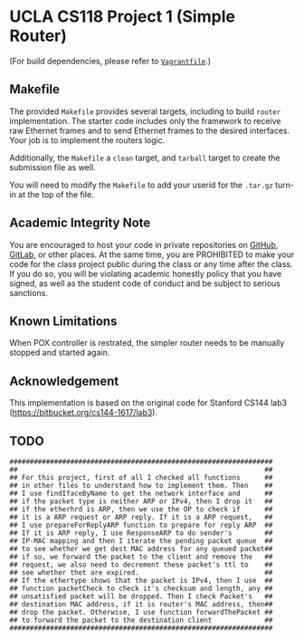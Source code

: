 UCLA CS118 Project 1 (Simple Router)
====================================

(For build dependencies, please refer to [`Vagrantfile`](Vagrantfile).)

## Makefile

The provided `Makefile` provides several targets, including to build `router` implementation.  The starter code includes only the framework to receive raw Ethernet frames and to send Ethernet frames to the desired interfaces.  Your job is to implement the routers logic.

Additionally, the `Makefile` a `clean` target, and `tarball` target to create the submission file as well.

You will need to modify the `Makefile` to add your userid for the `.tar.gz` turn-in at the top of the file.

## Academic Integrity Note

You are encouraged to host your code in private repositories on [GitHub](https://github.com/), [GitLab](https://gitlab.com), or other places.  At the same time, you are PROHIBITED to make your code for the class project public during the class or any time after the class.  If you do so, you will be violating academic honestly policy that you have signed, as well as the student code of conduct and be subject to serious sanctions.

## Known Limitations

When POX controller is restrated, the simpler router needs to be manually stopped and started again.

## Acknowledgement

This implementation is based on the original code for Stanford CS144 lab3 (https://bitbucket.org/cs144-1617/lab3).

## TODO

    #################################################################
    ##                                                             ##
    ## For this project, first of all I checked all functions      ##
    ## in other files to understand how to implement them. Then    ##
    ## I use findIfaceByName to get the network interface and      ##
    ## if the packet type is neither ARP or IPv4, then I drop it   ##
    ## if the etherhrd is ARP, then we use the OP to check if      ##
    ## it is a ARP request or ARP reply. If it is a ARP request,   ##
    ## I use prepareForReplyARP function to prepare for reply ARP  ##
    ## If it is ARP reply, I use ResponseARP to do sender's        ##
    ## IP-MAC mapping and then I iterate the pending packet queue  ##
    ## to see whether we get dest MAC address for any queued packet##
    ## if so, we forward the packet to the client and remove the   ##
    ## request, we also need to decrement these packet's ttl to    ##
    ## see whether thet are expired.                               ##
    ## If the ethertype shows that the packet is IPv4, then I use  ##
    ## function packetCheck to check it's checksum and length, any ##
    ## unsatisfied packet will be dropped. Then I check Packet's   ##
    ## destination MAC address, if it is router's MAC address, then##
    ## drop the packet. Otherwise, I use function forwardThePacket ##  
    ## to forward the packet to the destination client             ##                            
    #################################################################
